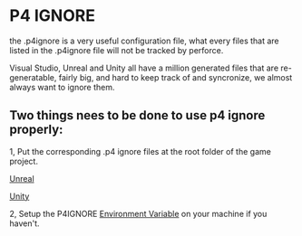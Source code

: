 # P4 IGNORE
the .p4ignore is a very useful configuration file, what every files that are listed in the .p4ignore file will not be tracked by perforce. 

Visual Studio, Unreal and Unity all have a million generated files that are re-generatable, fairly big, and hard to keep track of and syncronize, we almost always want to ignore them.

## Two things nees to be done to use p4 ignore properly:

1, Put the corresponding .p4 ignore files at the root folder of the game project.

<a href="vendor/unreal/.p4ignore" download>Unreal</a>

<a href="vendor/unity/.p4ignore" download>Unity</a>

2, Setup the P4IGNORE [Environment Variable](SystemVariable.md) on your machine if you haven't. 
